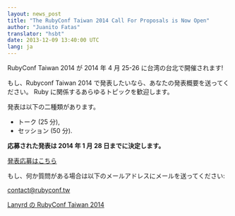 ```yaml
---
layout: news_post
title: "The RubyConf Taiwan 2014 Call For Proposals is Now Open"
author: "Juanito Fatas"
translator: "hsbt"
date: 2013-12-09 13:40:00 UTC
lang: ja
---
```


RubyConf Taiwan 2014 が 2014 年 4 月 25-26 に台湾の台北で開催されます!

もし、Rubyconf Taiwan 2014 で発表したいなら、あなたの発表概要を送ってください。
Ruby に関係するあらゆるトピックを歓迎します。

発表は以下の二種類があります。

* トーク (25 分),
* セッション (50 分).

**応募された発表は 2014 年 1 月 28 日までに決定します。**

[発表応募はこちら][submit-proposal]

もし、何か質問がある場合は以下のメールアドレスにメールを送ってください:

contact@rubyconf.tw

[Lanyrd の RubyConf Taiwan 2014][rubyconf-tw-2014-lanyrd]

[rubyconf-tw-2014-lanyrd]: http://lanyrd.com/2014/rubyconftw/
[submit-proposal]: https://kktix.com/events/rubyconftw2014-cfp?locale=en
